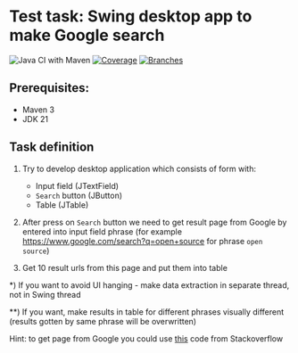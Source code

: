 # Test task: Swing desktop app to make Google search

![Java CI with Maven](https://github.com/andrei-punko/swing-app-google-search/workflows/Java%20CI%20with%20Maven/badge.svg)
[![Coverage](.github/badges/jacoco.svg)](https://github.com/andrei-punko/swing-app-google-search/actions/workflows/maven.yml)
[![Branches](.github/badges/branches.svg)](https://github.com/andrei-punko/swing-app-google-search/actions/workflows/maven.yml)

## Prerequisites:

- Maven 3
- JDK 21

## Task definition

1. Try to develop desktop application which consists of form with:
    - Input field (JTextField)
    - `Search` button (JButton)
    - Table (JTable)

2. After press on `Search` button we need to get result page from Google by entered into input field phrase
   (for example https://www.google.com/search?q=open+source for phrase `open source`)

3. Get 10 result urls from this page and put them into table

*) If you want to avoid UI hanging - make data extraction in separate thread, not in Swing thread

**) If you want, make results in table for different phrases visually different  
(results gotten by same phrase will be overwritten)

Hint: to get page from Google you could use
[this](https://stackoverflow.com/questions/3727662/how-can-you-search-google-programmatically-java-api)
code from Stackoverflow
